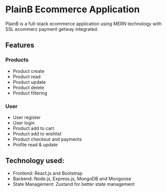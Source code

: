 # PlainB Ecommerce Application
PlainB is a full-stack ecommerce application using MERN technology with SSL ecommerz payment getway integrated.

## Features
### Products
- Product create
- Product read
- Product update
- Product delete
- Product filtering

### User
- User register
- User login
- Product add to cart
- Product add to wishlist
- Product checkout and payments
- Profile read & update


## Technology used:
- Frontend: React.js and Bootstrap
- Backend: Node.js, Express.js, MongoDB and Mongoose
- State Management: Zustand for better state management


